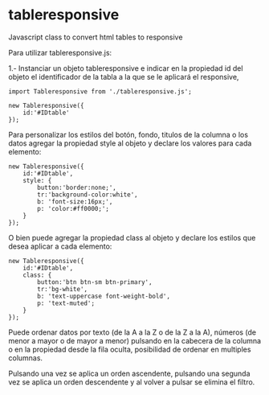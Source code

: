 # tableresponsive
Javascript class to convert html tables to responsive

Para utilizar tableresponsive.js:

1.- Instanciar un objeto tableresponsive e indicar en la propiedad id del objeto el identificador de la tabla a la que se le aplicará el responsive,

    import Tableresponsive from './tableresponsive.js';

    new Tableresponsive({
        id:'#IDtable'
    });


Para personalizar los estilos del botón, fondo, titulos de la columna o los datos agregar la propiedad style al objeto y declare los valores para cada elemento:

    new Tableresponsive({
        id:'#IDtable',
        style: {
            button:'border:none;',
            tr:'background-color:white',
            b: 'font-size:16px;',
            p: 'color:#ff0000;';
        }
    });

O bien puede agregar la propiedad class al objeto y declare los estilos que desea aplicar a cada elemento:

    new Tableresponsive({
        id:'#IDtable',
        class: {
            button:'btn btn-sm btn-primary',
            tr:'bg-white',
            b: 'text-uppercase font-weight-bold',
            p: 'text-muted';
        }
    });

Puede ordenar datos por texto (de la A a la Z o de la Z a la A), números (de menor a mayor o de mayor a menor) pulsando en la cabecera de la columna o en la propiedad desde la fila oculta, posibilidad de ordenar en multiples columnas.

Pulsando una vez se aplica un orden ascendente, pulsando una segunda vez se aplica un orden descendente y al volver a pulsar se elimina el filtro. 